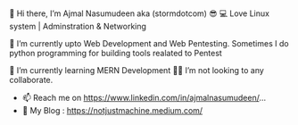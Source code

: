  👋 Hi there, I’m Ajmal Nasumudeen aka (stormdotcom) 😎 
 💻 Love Linux system | Adminstration & Networking
  
 👀 I’m currently upto Web Development and Web Pentesting.
    Sometimes I do python programming for building tools realated to Pentest

 🌱 I’m currently learning MERN Development 
 🙅‍♂️ I’m not looking to any collaborate.

- 📫 Reach me on https://www.linkedin.com/in/ajmalnasumudeen/...
- 📡 My Blog : https://notjustmachine.medium.com/

<!---
stormdotcom/stormdotcom is a ✨ special ✨ repository because its `README.md` (this file) appears on your GitHub profile.
You can click the Preview link to take a look at your changes.
--->
